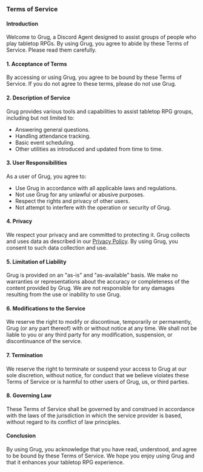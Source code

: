 ### Terms of Service

#### Introduction

Welcome to Grug, a Discord Agent designed to assist groups of people who play tabletop RPGs. By using Grug, you agree to
abide by these Terms of Service. Please read them carefully.

#### 1. Acceptance of Terms

By accessing or using Grug, you agree to be bound by these Terms of Service. If you do not agree to these terms, please
do not use Grug.

#### 2. Description of Service

Grug provides various tools and capabilities to assist tabletop RPG groups, including but not limited to:

- Answering general questions.
- Handling attendance tracking.
- Basic event scheduling.
- Other utilities as introduced and updated from time to time.

#### 3. User Responsibilities

As a user of Grug, you agree to:

- Use Grug in accordance with all applicable laws and regulations.
- Not use Grug for any unlawful or abusive purposes.
- Respect the rights and privacy of other users.
- Not attempt to interfere with the operation or security of Grug.

#### 4. Privacy

We respect your privacy and are committed to protecting it. Grug collects and uses data as described in our
[Privacy Policy](privacy_policy.md). By using Grug, you consent to such data collection and use.

#### 5. Limitation of Liability

Grug is provided on an "as-is" and "as-available" basis. We make no warranties or representations about the accuracy or
completeness of the content provided by Grug. We are not responsible for any damages resulting from the use or inability
to use Grug.

#### 6. Modifications to the Service

We reserve the right to modify or discontinue, temporarily or permanently, Grug (or any part thereof) with or without
notice at any time. We shall not be liable to you or any third party for any modification, suspension, or discontinuance
of the service.

#### 7. Termination

We reserve the right to terminate or suspend your access to Grug at our sole discretion, without notice, for conduct
that we believe violates these Terms of Service or is harmful to other users of Grug, us, or third parties.

#### 8. Governing Law

These Terms of Service shall be governed by and construed in accordance with the laws of the jurisdiction in which the
service provider is based, without regard to its conflict of law principles.

#### Conclusion

By using Grug, you acknowledge that you have read, understood, and agree to be bound by these Terms of Service. We hope
you enjoy using Grug and that it enhances your tabletop RPG experience.
